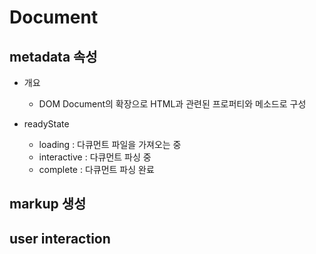 # Document

## metadata 속성

* 개요
  * DOM Document의 확장으로 HTML과 관련된 프로퍼티와 메소드로 구성

* readyState
  * loading : 다큐먼트 파일을 가져오는 중
  * interactive : 다큐먼트 파싱 중
  * complete : 다큐먼트 파싱 완료

## markup 생성

## user interaction
